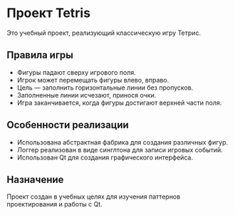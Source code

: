 # Проект Tetris

Это учебный проект, реализующий классическую игру Тетрис.

## Правила игры

- Фигуры падают сверху игрового поля.
- Игрок может перемещать фигуры влево, вправо. 
- Цель — заполнить горизонтальные линии без пропусков.
- Заполненные линии исчезают, принося очки.
- Игра заканчивается, когда фигуры достигают верхней части поля.

## Особенности реализации

- Использована абстрактная фабрика для создания различных фигур.
- Логгер реализован в виде синглтона для записи игровых событий.
- Использован Qt для создания графического интерфейса.

## Назначение

Проект создан в учебных целях для изучения паттернов проектирования и работы с Qt.
